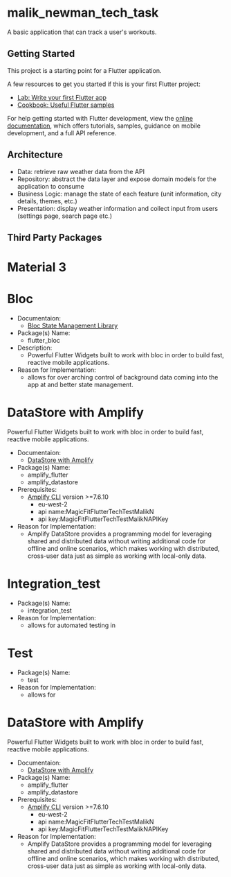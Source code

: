 # malik_newman_tech_task

A basic application that can track a user's workouts.

## Getting Started

This project is a starting point for a Flutter application.

A few resources to get you started if this is your first Flutter project:

- [Lab: Write your first Flutter app](https://docs.flutter.dev/get-started/codelab)
- [Cookbook: Useful Flutter samples](https://docs.flutter.dev/cookbook)

For help getting started with Flutter development, view the
[online documentation](https://docs.flutter.dev/), which offers tutorials,
samples, guidance on mobile development, and a full API reference.
## Architecture

- Data: retrieve raw weather data from the API
- Repository: abstract the data layer and expose domain models for the application to consume
- Business Logic: manage the state of each feature (unit information, city details, themes, etc.)
- Presentation: display weather information and collect input from users (settings page, search page etc.)

## Third Party Packages

# Material 3
# Bloc
- Documentaion:
  - [Bloc State Management Library](https://bloclibrary.dev/#/gettingstarted?id=overview)
- Package(s) Name: 
  - flutter_bloc 
- Description:
  - Powerful Flutter Widgets built to work with bloc in order to build fast, reactive mobile applications.
- Reason for Implementation:
  - allows for over arching control of background data coming into the app at and better state management.

# DataStore with Amplify
Powerful Flutter Widgets built to work with bloc in order to build fast, reactive mobile applications.
- Documentaion:
  - [DataStore with Amplify](https://docs.amplify.aws/lib/datastore/getting-started/q/platform/flutter/#datastore-with-amplify)
- Package(s) Name:
    - amplify_flutter
    - amplify_datastore
- Prerequisites:
    - [Amplify CLI](https://docs.amplify.aws/cli/start/install/) version >=7.6.10
      - eu-west-2
      - api name:MagicFitFlutterTechTestMalikN
      - api key:MagicFitFlutterTechTestMalikNAPIKey
- Reason for Implementation:
    - Amplify DataStore provides a programming model for leveraging shared and distributed data without writing 
additional code for offline and online scenarios, which makes working with distributed, cross-user data just 
as simple as working with local-only data.

# Integration_test

- Package(s) Name:
  - integration_test
- Reason for Implementation:
  - allows for automated testing in 


# Test

- Package(s) Name:
  - test
- Reason for Implementation:
  - allows for 

# DataStore with Amplify
Powerful Flutter Widgets built to work with bloc in order to build fast, reactive mobile applications.
- Documentaion:
  - [DataStore with Amplify](https://docs.amplify.aws/lib/datastore/getting-started/q/platform/flutter/#datastore-with-amplify)
- Package(s) Name:
  - amplify_flutter
  - amplify_datastore
- Prerequisites:
  - [Amplify CLI](https://docs.amplify.aws/cli/start/install/) version >=7.6.10
    - eu-west-2
    - api name:MagicFitFlutterTechTestMalikN
    - api key:MagicFitFlutterTechTestMalikNAPIKey
- Reason for Implementation:
  - Amplify DataStore provides a programming model for leveraging shared and distributed data without writing
    additional code for offline and online scenarios, which makes working with distributed, cross-user data just
    as simple as working with local-only data.